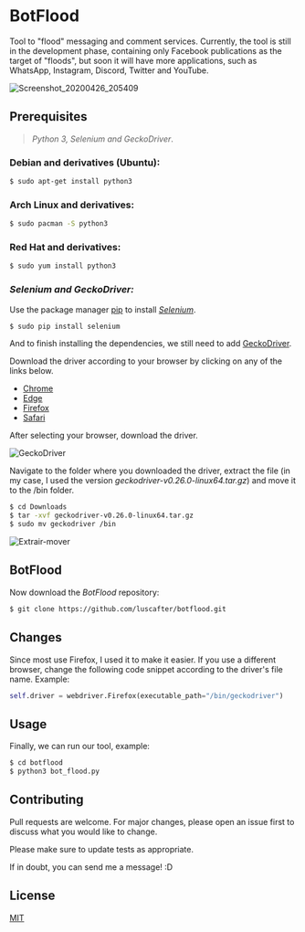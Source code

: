# BotFlood

Tool to "flood" messaging and comment services. Currently, the tool is still in the development phase, containing only Facebook publications as the target of "floods", but soon it will have more applications, such as WhatsApp, Instagram, Discord, Twitter and YouTube.

![Screenshot_20200426_205409](https://user-images.githubusercontent.com/58787069/80329701-8b3fde00-8819-11ea-95c1-fce9467c590d.png)

## Prerequisites

>_Python 3, Selenium and GeckoDriver_.

### Debian and derivatives (Ubuntu):

```bash
$ sudo apt-get install python3
```

### Arch Linux and derivatives:
```bash
$ sudo pacman -S python3
```

### Red Hat and derivatives:
```bash
$ sudo yum install python3
```

### _Selenium and GeckoDriver:_

Use the package manager [pip](https://pip.pypa.io/en/stable/) to install [_Selenium_](https://selenium-python.readthedocs.io/installation.html).

```bash
$ sudo pip install selenium
```

And to finish installing the dependencies, we still need to add [GeckoDriver](https://selenium-python.readthedocs.io/installation.html#drivers).

Download the driver according to your browser by clicking on any of the links below.

* [Chrome](https://sites.google.com/a/chromium.org/chromedriver/downloads)
* [Edge](https://developer.microsoft.com/en-us/microsoft-edge/tools/webdriver/)
* [Firefox](https://github.com/mozilla/geckodriver/releases)
* [Safari](https://webkit.org/blog/6900/webdriver-support-in-safari-10/)

After selecting your browser, download the driver.

![GeckoDriver](https://user-images.githubusercontent.com/58787069/80259294-a4029500-865b-11ea-87e0-a85e42aa2263.png)

Navigate to the folder where you downloaded the driver, extract the file (in my case, I used the version _geckodriver-v0.26.0-linux64.tar.gz_) and move it to the /bin folder.

```bash
$ cd Downloads
$ tar -xvf geckodriver-v0.26.0-linux64.tar.gz
$ sudo mv geckodriver /bin
```

![Extrair-mover](https://user-images.githubusercontent.com/58787069/80260627-b3371200-865e-11ea-8b73-0d7d7a4f63f0.png)

## BotFlood

Now download the _BotFlood_ repository:

```bash
$ git clone https://github.com/luscafter/botflood.git
```

## Changes

Since most use Firefox, I used it to make it easier. If you use a different browser, change the following code snippet according to the driver's file name. Example:

```python
self.driver = webdriver.Firefox(executable_path="/bin/geckodriver")
```

## Usage

Finally, we can run our tool, example:

```bash
$ cd botflood
$ python3 bot_flood.py
```

## Contributing
Pull requests are welcome. For major changes, please open an issue first to discuss what you would like to change.

Please make sure to update tests as appropriate.

If in doubt, you can send me a message! :D

## License
[MIT](https://choosealicense.com/licenses/mit/)
